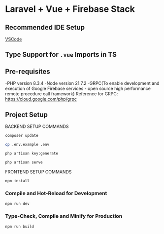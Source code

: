 # Laravel + Vue + Firebase Stack

## Recommended IDE Setup

[VSCode](https://code.visualstudio.com/)

## Type Support for `.vue` Imports in TS

## Pre-requisites
-PHP version 8.3.4
-Node version 21.7.2
-GRPC(To enable development and execution of Google Firebase services - open source high performance remote procedure call framework) 
Reference for GRPC: https://cloud.google.com/php/grpc

## Project Setup

BACKEND SETUP COMMANDS

```sh
composer update
```

```sh
cp .env.example .env
```

```sh
php artisan key:generate
```

```sh
php artisan serve
```

FRONTEND SETUP COMMANDS

```sh
npm install
```

### Compile and Hot-Reload for Development

```sh
npm run dev
```

### Type-Check, Compile and Minify for Production

```sh
npm run build
```
